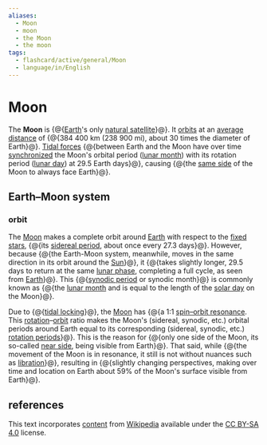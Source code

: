 ```yaml
---
aliases:
  - Moon
  - moon
  - the Moon
  - the moon
tags:
  - flashcard/active/general/Moon
  - language/in/English
---
```


# Moon

The __Moon__ is {@{[Earth](Earth.md)'s only [natural satellite](natural%20satellite.md)}@}.  It [orbits](orbit%20of%20th%20Moon.md) at an [average distance](lunar%20distancee.md) of {@{384&nbsp;400 km (238&nbsp;900 mi), about 30 times the diameter of Earth}@}. [Tidal forces](tidal%20forces.md) {@{between Earth and the Moon have over time [synchronized](tidal%20locking.md) the Moon's orbital period ([lunar month](lunar%20month.md)) with its rotation period ([lunar day](lunar%20day.md)) at 29.5 Earth days}@}, causing {@{the [same side](near%20side%20of%20the%20Moon.md) of the Moon to always face Earth}@}. <!--SR:!2025-05-29,252,330!2025-06-11,207,252!2025-08-05,301,332!2025-07-07,280,332-->

## Earth–Moon system

### orbit

The [Moon](Moon.md) makes a complete orbit around [Earth](Earth.md) with respect to the [fixed stars](fixed%20star.md), {@{its [sidereal period](orbital%20period.md), about once every 27.3 days}@}. However, because {@{the Earth-Moon system, meanwhile, moves in the same direction in its orbit around the [Sun](Sun.md)}@}, it {@{takes slightly longer, 29.5 days to return at the same [lunar phase](lunar%20phase.md), completing a full cycle, as seen from [Earth](Earth.md)}@}. This {@{[synodic period](orbital%20period.md#synodic%20period) or synodic month}@} is commonly known as {@{the [lunar month](lunar%20month.md) and is equal to the length of the [solar day](synodic%20day.md) on the Moon}@}. <!--SR:!2024-12-22,122,292!2024-12-04,109,292!2025-03-09,174,312!2025-04-24,205,312!2025-01-16,132,292-->

Due to {@{[tidal locking](tidal%20locking.md)}@}, the [Moon](Moon.md) has {@{a 1:1 [spin–orbit resonance](orbital%20resonance.md). This [rotation](rotation.md)–[orbit](orbit.md) ratio makes the Moon's (sidereal, synodic, etc.) orbital periods around Earth equal to its corresponding (sidereal, synodic, etc.) [rotation periods](rotation%20period%20(astronomy).md)}@}. This is the reason for {@{only one side of the Moon, its so-called [near side](near%20side%20of%20the%20Moon.md), being visible from Earth}@}. That said, while {@{the movement of the Moon is in resonance, it still is not without nuances such as [libration](libration.md)}@}, resulting in {@{slightly changing perspectives, making over time and location on Earth about 59% of the Moon's surface visible from Earth}@}. <!--SR:!2025-06-22,271,332!2025-04-10,206,312!2025-03-13,184,312!2025-02-06,163,312!2025-03-12,186,312-->

## references

This text incorporates [content](https://en.wikipedia.org/wiki/Moon) from [Wikipedia](Wikipedia.md) available under the [CC BY-SA 4.0](https://creativecommons.org/licenses/by-sa/4.0/) license.
